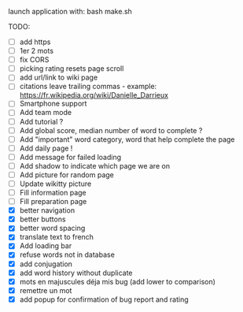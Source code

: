 launch application with:
bash make.sh

TODO:
- [ ] add https
- [ ] 1er 2 mots
- [ ] fix CORS
- [ ] picking rating resets page scroll
- [ ] add url/link to wiki page
- [ ] citations leave trailing commas - example: https://fr.wikipedia.org/wiki/Danielle_Darrieux
- [ ] Smartphone support
- [ ] Add team mode
- [ ] Add tutorial ?
- [ ] Add global score, median number of word to complete ?
- [ ] Add "important" word category, word that help complete the page
- [ ] Add daily page !
- [ ] Add message for failed loading
- [ ] Add shadow to indicate which page we are on
- [ ] Add picture for random page
- [ ] Update wikitty picture
- [ ] Fill information page
- [ ] Fill preparation page
- [x] better navigation
- [x] better buttons
- [x] better word spacing
- [x] translate text to french
- [x] Add loading bar
- [x] refuse words not in database
- [x] add conjugation
- [x] add word history without duplicate
- [x] mots en majuscules déja mis bug (add lower to comparison)
- [x] remettre un mot
- [x] add popup for confirmation of bug report and rating
